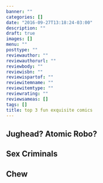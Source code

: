 ```yaml
---
banner: ""
categories: []
date: "2016-09-27T13:18:24-03:00"
description: ""
draft: true
images: []
menu: ""
posttype: ""
reviewauthor: ""
reviewauthorurl: ""
reviewbody: ""
reviewisbn: ""
reviewispartof: ""
reviewitemname: ""
reviewitemtype: ""
reviewrating: ""
reviewsameas: []
tags: []
title: top 3 fun exquisite comics
---
```


<!--more-->

## Jughead? Atomic Robo?

## Sex Criminals

## Chew
